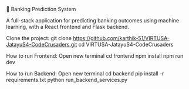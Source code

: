 🏦 Banking Prediction System

A full-stack application for predicting banking outcomes using machine learning, with a React frontend and Flask backend.

Clone the project:
  git clone https://github.com/karthik-51/VIRTUSA-JatayuS4-CodeCrusaders.git
  cd VIRTUSA-JatayuS4-CodeCrusaders

How to run Frontend:
  Open new terminal
    cd frontend
    npm install
    npm run dev
 
How to run Backend:
  Open new terminal
    cd backend
    pip install -r requirements.txt 
    python run_backend_services.py
